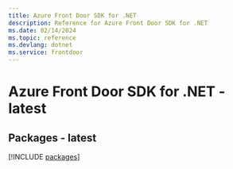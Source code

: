 ```yaml
---
title: Azure Front Door SDK for .NET
description: Reference for Azure Front Door SDK for .NET
ms.date: 02/14/2024
ms.topic: reference
ms.devlang: dotnet
ms.service: frontdoor
---
```

# Azure Front Door SDK for .NET - latest
## Packages - latest
[!INCLUDE [packages](front-door-index.md)]
